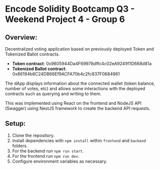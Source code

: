 # Encode Solidity Bootcamp Q3 - Weekend Project 4 - Group 6

## Overview:
Decentralized voting application based on previously deployed Token and Tokenized Ballot contracts.

- **Token contract**: 0x9805944Da4F69978dffc4c02eA924911D668d81a
- **Tokenized Ballot contract**: 0x86194b8C24DB66Ef9ACFA70b4c2fc837F0684961

The dApp displays information about the connected wallet (token balance, number of votes, etc) and allows some interactions with the deployed contracts such as querying and writing to them.

This was implemented using React on the frontend and NodeJS API (Swagger) using NestJS framework to create the backend API requests.

## Setup:
1. Clone the repository.
2. Install dependencies with `npm install` within `frontend` and `backend` folders.
3. For the backend run `npm run start`.
4. For the frontend run `npm run dev`.
5. Configure environment variables as necessary.
